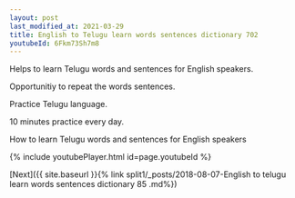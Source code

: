 ```yaml
---
layout: post
last_modified_at: 2021-03-29
title: English to Telugu learn words sentences dictionary 702 
youtubeId: 6Fkm73Sh7m8
---
```

 
 
Helps to learn Telugu words and sentences for English speakers.

Opportunitiy to repeat the words sentences. 

Practice Telugu language. 
 
10 minutes practice every day. 
 
How to learn Telugu words and sentences for English speakers 
 
{% include youtubePlayer.html id=page.youtubeId %}
 
 
[Next]({{ site.baseurl }}{% link  split1/_posts/2018-08-07-English to telugu learn words sentences dictionary 85 .md%})
 
